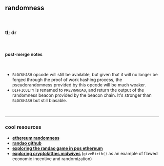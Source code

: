 ## randomness

<br>

### tl; dr

<br>

#### post-merge notes

<br>

* `BLOCKHASH` opcode will still be available, but given that it will no longer be forged through the proof of work hashing process, the pseudorandomness provided by this opcode will be much weaker.
* `DIFFICULTY` is renamed to `PREVRANDAO`, and return the output of the randomness beacon provided by the beacon chain. It's stronger than `BLOCKHASH` but still biasable.

<br>

----

### cool resources

* **[ethereum randomness ](https://eth2book.info/altair/part2/building_blocks/randomness)**
* **[randao github](https://github.com/randao/randao)**
* **[exploring the randao game in pos ethereum](https://ethereum.github.io/beaconrunner/notebooks/randao/randao.html)**
* **[exploring cryptokitties midwives](https://medium.com/block-science/exploring-cryptokitties-part-2-the-cryptomidwives-a0df37eb35a6)** (`giveBirth()` as an example of flawed economic incentive and randomization)
